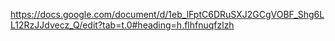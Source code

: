 https://docs.google.com/document/d/1eb_lFptC6DRuSXJ2GCgVOBF_Shg6LL12RzJJdvecz_Q/edit?tab=t.0#heading=h.flhfnuqfzlzh

